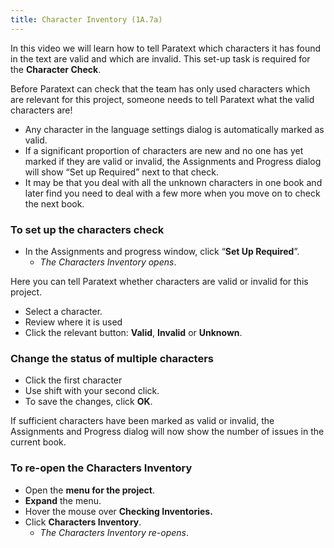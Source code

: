 ```yaml
---
title: Character Inventory (1A.7a)
---
```

In this video we will learn how to tell Paratext which characters it has found in the text are valid and which are invalid. This set-up task is required for the **Character Check**.

Before Paratext can check that the team has only used characters which are relevant for this project, someone needs to tell Paratext what the valid characters are!

-  Any character in the language settings dialog is automatically marked as valid.
-  If a significant proportion of characters are new and no one has yet marked if they are valid or invalid, the Assignments and Progress dialog will show “Set up Required” next to that check.
-  It may be that you deal with all the unknown characters in one book and later find you need to deal with a few more when you move on to check the next book.

### To set up the characters check

-  In the Assignments and progress window, click “**Set Up Required**”.  
    -  *The Characters Inventory opens*.

Here you can tell Paratext whether characters are valid or invalid for this project.

-  Select a character.
-  Review where it is used
-  Click the relevant button: **Valid**, **Invalid** or **Unknown**.

### Change the status of multiple characters

-  Click the first character
-  Use shift with your second click.
-  To save the changes, click **OK**.

If sufficient characters have been marked as valid or invalid, the Assignments and Progress dialog will now show the number of issues in the current book.

### To re-open the Characters Inventory

-  Open the **menu for the project**.
-  **Expand** the menu.
-  Hover the mouse over **Checking Inventories.**
-  Click **Characters Inventory**.  
    -  *The Characters Inventory re-opens*.

